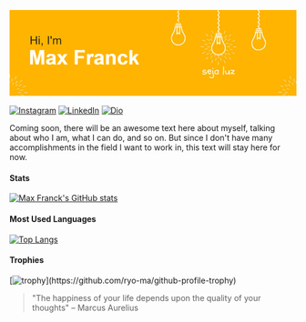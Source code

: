 ![MasterHead](images/header.png)

[![Instagram](https://img.shields.io/badge/Instagram-8134AF.svg?logo=Instagram&logoColor=white)](https://www.instagram.com/max.franck/) [![LinkedIn](https://img.shields.io/badge/LinkedIn-%230077B5.svg?logo=linkedin&logoColor=white)](https://www.linkedin.com/in/max-franck/) [![Dio](https://img.shields.io/badge/My%20Dio%20Profile-239FEF)](https://web.dio.me/users/max_franck/)

Coming soon, there will be an awesome text here about myself,
talking about who I am, what I can do, and so on.
But since I don't have many accomplishments in the field I want to work in, 
this text will stay here for now.

#### Stats
[![Max Franck's GitHub stats](https://github-readme-stats.vercel.app/api?username=maxfranck&show_icons=true&theme=onedark&hide_border=true&hide_title=true&include_all_commits=true)](https://github.com/anuraghazra/github-readme-stats)

#### Most Used Languages
[![Top Langs](https://github-readme-stats.vercel.app/api/top-langs/?username=maxfranck&hide_border=true&hide_title=true&theme=onedark&layout=compact)](https://github.com/anuraghazra/github-readme-stats)

#### Trophies
[![trophy](https://github-profile-trophy.vercel.app/?username=maxfranck&theme=onedark&column=5&no-frame=true&margin-w=10&rank=-C,-?)](https://github.com/ryo-ma/github-profile-trophy)

> "The happiness of your life depends upon the quality of your thoughts" – Marcus Aurelius